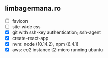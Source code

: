 ## limbagermana.ro

- [ ] favicon
- [ ] site-wide css
- [x] git with ssh-key authentication; ssh-agent
- [x] create-react-app
- [x] nvm: node (10.14.2), npm (6.4.1)
- [x] aws: ec2 instance t2-micro running ubuntu
